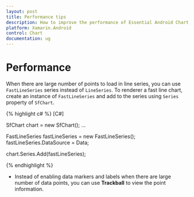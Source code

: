 ```yaml
---
layout: post
title: Performance tips
description: How to improve the performance of Essential Android Chart
platform: Xamarin.Android
control: Chart
documentation: ug
---
```


# Performance

When there are large number of points to load in line series, you can use `FastLineSeries` series instead of `LineSeries`. To renderer a fast line chart, create an instance of `FastLineSeries` and add to the series using `Series` property of `SfChart`.

{% highlight c# %} 
[C#]

SfChart chart = new SfChart();
...

FastLineSeries fastLineSeries = new FastLineSeries();
fastLineSeries.DataSource = Data;

chart.Series.Add(fastLineSeries);

{% endhighlight %}

* Instead of enabling data markers and labels when there are large number of data points, you can use **Trackball** to view the point information.